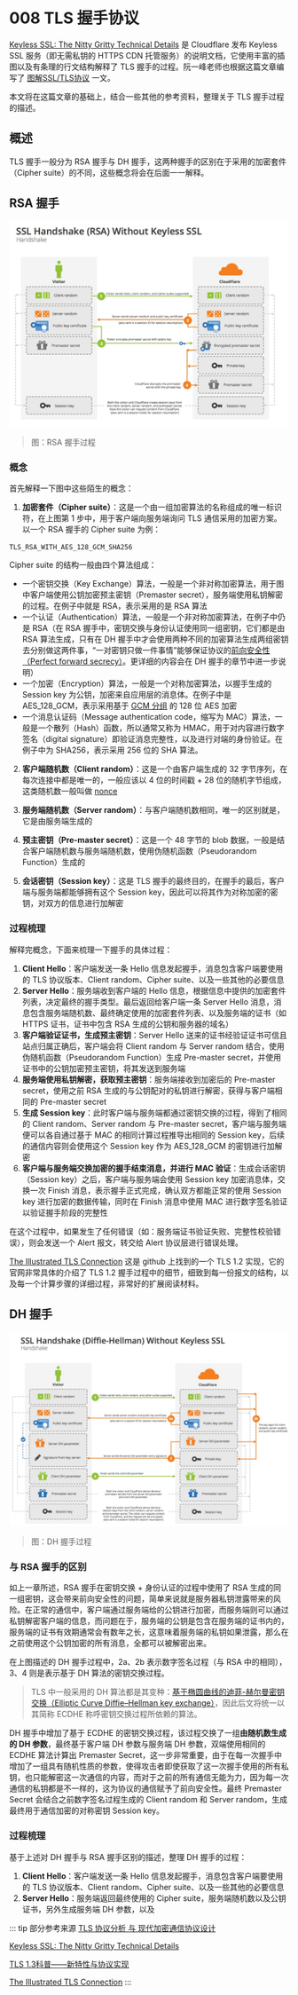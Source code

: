 # 008 TLS 握手协议

[Keyless SSL: The Nitty Gritty Technical Details](https://blog.cloudflare.com/keyless-ssl-the-nitty-gritty-technical-details/) 是 Cloudflare 发布 Keyless SSL 服务（即无需私钥的 HTTPS CDN 托管服务）的说明文档，它使用丰富的插图以及有条理的行文结构解释了 TLS 握手的过程。阮一峰老师也根据这篇文章编写了 [图解SSL/TLS协议](https://www.ruanyifeng.com/blog/2014/09/illustration-ssl.html) 一文。

本文将在这篇文章的基础上，结合一些其他的参考资料，整理关于 TLS 握手过程的描述。

## 概述

TLS 握手一般分为 RSA 握手与 DH 握手，这两种握手的区别在于采用的加密套件（Cipher suite）的不同，这些概念将会在后面一一解释。

## RSA 握手

![RSA 握手过程](../image/00017.jpg)
> 图：RSA 握手过程

### 概念

首先解释一下图中这些陌生的概念：

1. **加密套件（Cipher suite）**：这是一个由一组加密算法的名称组成的唯一标识符，在上图第 1 步中，用于客户端向服务端询问 TLS 通信采用的加密方案。以一个 RSA 握手的 Cipher suite 为例：

```
TLS_RSA_WITH_AES_128_GCM_SHA256
```

Cipher suite 的结构一般由四个算法组成：

- 一个密钥交换（Key Exchange）算法，一般是一个非对称加密算法，用于图中客户端使用公钥加密预主密钥（Premaster secret），服务端使用私钥解密的过程。在例子中就是 RSA，表示采用的是 RSA 算法
- 一个认证（Authentication）算法，一般是一个非对称加密算法，在例子中仍是 RSA（在 RSA 握手中，密钥交换与身份认证使用同一组密钥，它们都是由 RSA 算法生成，只有在 DH 握手中才会使用两种不同的加密算法生成两组密钥去分别做这两件事，“一对密钥只做一件事情”能够保证协议的[前向安全性（Perfect forward secrecy）](https://zh.wikipedia.org/wiki/%E5%89%8D%E5%90%91%E4%BF%9D%E5%AF%86)。更详细的内容会在 DH 握手的章节中进一步说明）
- 一个加密（Encryption）算法，一般是一个对称加密算法，以握手生成的 Session key 为公钥，加密来自应用层的消息体。在例子中是 AES_128_GCM，表示采用基于 [GCM 分组](https://zh.wikipedia.org/wiki/%E5%88%86%E7%BB%84%E5%AF%86%E7%A0%81%E5%B7%A5%E4%BD%9C%E6%A8%A1%E5%BC%8F#%E4%BC%BD%E7%BE%85%E7%93%A6/%E8%A8%88%E6%95%B8%E5%99%A8%E6%A8%A1%E5%BC%8F%EF%BC%88GCM%EF%BC%89) 的 128 位 AES 加密
- 一个消息认证码（Message authentication code，缩写为 MAC）算法，一般是一个散列（Hash）函数，所以通常又称为 HMAC，用于对内容进行数字签名（digital signature）即验证消息完整性，以及进行对端的身份验证。在例子中为 SHA256，表示采用 256 位的 SHA 算法。

2. **客户端随机数（Client random）**：这是一个由客户端生成的 32 字节序列，在每次连接中都是唯一的，一般应该以 4 位的时间戳 + 28 位的随机字节组成，这类随机数一般叫做 [nonce](http://en.wikipedia.org/wiki/Cryptographic_nonce)

3. **服务端随机数（Server random）**：与客户端随机数相同，唯一的区别就是，它是由服务端生成的

4. **预主密钥（Pre-master secret）**：这是一个 48 字节的 blob 数据，一般是结合客户端随机数与服务端随机数，使用伪随机函数（Pseudorandom Function）生成的

5. **会话密钥（Session key）**：这是 TLS 握手的最终目的，在握手的最后，客户端与服务端都能够拥有这个 Session key，因此可以将其作为对称加密的密钥，对双方的信息进行加解密

### 过程梳理

解释完概念，下面来梳理一下握手的具体过程：

1. **Client Hello**：客户端发送一条 Hello 信息发起握手，消息包含客户端要使用的 TLS 协议版本、Client random、Cipher suite、以及一些其他的必要信息
2. **Server Hello**：服务端收到客户端的 Hello 信息，根据信息中提供的加密套件列表，决定最终的握手类型。最后返回给客户端一条 Server Hello 消息，消息包含服务端随机数、最终确定使用的加密套件列表、以及服务端的证书（如 HTTPS 证书，证书中包含 RSA 生成的公钥和服务器的域名）
3. **客户端验证证书，生成预主密钥**：Server Hello 送来的证书经验证证书可信且站点归属正确后，客户端会将 Client random 与 Server random 结合，使用伪随机函数（Pseudorandom Function）生成 Pre-master secret，并使用证书中的公钥加密预主密钥，将其发送到服务端
4. **服务端使用私钥解密，获取预主密钥**：服务端接收到加密后的 Pre-master secret，使用之前 RSA 生成的与公钥配对的私钥进行解密，获得与客户端相同的 Pre-master secret
5. **生成 Session key**：此时客户端与服务端都通过密钥交换的过程，得到了相同的 Client random、Server random 与 Pre-master secret，客户端与服务端便可以各自通过基于 MAC 的相同计算过程推导出相同的 Session key，后续的通信内容则会使用这个 Session key 作为 AES_128_GCM 的密钥进行加解密
6. **客户端与服务端交换加密的握手结束消息，并进行 MAC 验证**：生成会话密钥（Session key）之后，客户端与服务端会使用 Session key 加密消息体，交换一次 Finish 消息，表示握手正式完成，确认双方都能正常的使用 Session key 进行加密的数据传输，同时在 Finish 消息中使用 MAC 进行数字签名验证以验证握手阶段的完整性

在这个过程中，如果发生了任何错误（如：服务端证书验证失败、完整性校验错误），则会发送一个 Alert 报文，转交给 Alert 协议层进行错误处理。

[The Illustrated TLS Connection](https://tls.ulfheim.net/) 这是 github 上找到的一个 TLS 1.2 实现，它的官网非常具体的介绍了 TLS 1.2 握手过程中的细节，细致到每一份报文的结构，以及每一个计算步骤的详细过程，非常好的扩展阅读材料。

## DH 握手

![DH 握手过程](../image/00018.jpg)
> 图：DH 握手过程

### 与 RSA 握手的区别

如上一章所述，RSA 握手在密钥交换 + 身份认证的过程中使用了 RSA 生成的同一组密钥，这会带来前向安全性的问题，简单来说就是服务器私钥泄露带来的风险。在正常的通信中，客户端通过服务端给的公钥进行加密，而服务端则可以通过私钥解密客户端的信息，而问题在于，服务端的公钥是包含在服务端的证书内的，服务端的证书有效期通常会有数年之长，这意味着服务端的私钥如果泄露，那么在之前使用这个公钥加密的所有消息，全都可以被解密出来。

在上图描述的 DH 握手过程中，2a、2b 表示数字签名过程（与 RSA 中的相同），3、4 则是表示基于 DH 算法的密钥交换过程。

> TLS 中一般采用的 DH 算法都是其变种：[基于椭圆曲线的迪菲-赫尔曼密钥交换（Elliptic Curve Diffie–Hellman key exchange）](https://zh.wikipedia.org/wiki/%E6%A9%A2%E5%9C%93%E6%9B%B2%E7%B7%9A%E8%BF%AA%E8%8F%B2-%E8%B5%AB%E7%88%BE%E6%9B%BC%E9%87%91%E9%91%B0%E4%BA%A4%E6%8F%9B)，因此后文将统一以其简称 ECDHE 称呼密钥交换过程所依赖的算法。

DH 握手中增加了基于 ECDHE 的密钥交换过程，该过程交换了一组**由随机数生成的 DH 参数**，最终基于客户端 DH 参数与服务端 DH 参数，双端使用相同的 ECDHE 算法计算出 Premaster Secret，这一步非常重要，由于在每一次握手中增加了一组具有随机性质的参数，使得攻击者即使获取了这一次握手使用的所有私钥，也只能解密这一次通信的内容，而对于之前的所有通信无能为力，因为每一次通信的私钥都是不一样的，这为协议的通信赋予了前向安全性。最终 Premaster Secret 会结合之前数字签名过程生成的 Client random 和 Server random，生成最终用于通信加密的对称密钥 Session key。

### 过程梳理

基于上述对 DH 握手与 RSA 握手区别的描述，整理 DH 握手的过程：

1. **Client Hello**：客户端发送一条 Hello 信息发起握手，消息包含客户端要使用的 TLS 协议版本、Client random、Cipher suite、以及一些其他的必要信息
2. **Server Hello**：服务端返回最终使用的 Cipher suite，服务端随机数以及公钥证书，另外生成服务端 DH 参数，以及

::: tip 部分参考来源
[TLS 协议分析 与 现代加密通信协议设计](https://blog.helong.info/post/2015/09/06/tls-protocol-analysis-and-crypto-protocol-design/)

[Keyless SSL: The Nitty Gritty Technical Details](https://blog.cloudflare.com/keyless-ssl-the-nitty-gritty-technical-details/)

[TLS 1.3科普——新特性与协议实现](https://zhuanlan.zhihu.com/p/28850798)

[The Illustrated TLS Connection](https://tls.ulfheim.net/)
:::

